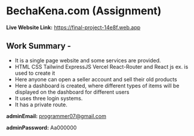 # BechaKena.com (Assignment)



**Live Website Link:** https://final-project-14e8f.web.app

## Work Summary -
- It is a single page website and some services are provided.
- HTML CSS Tailwind ExpressJS Vercel React-Router and React js ex. is used to create it
- Here anyone can open a seller account and sell their old products
- Here a dashboard is created, where different types of items will be displayed on the dashboard for different users
- It uses three login systems.
- It has a private route.

**adminEmail:** programmer07@gmail.com

**adminPassword:** Aa000000
